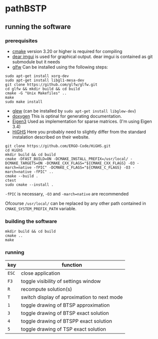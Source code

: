 # pathBSTP

## running the software

### prerequisites
- [cmake](https://cmake.org/) version 3.20 or higher is required for compiling
- [dear imgui](https://github.com/ocornut/imgui) is used for graphical output. dear imgui is contained as git submodule but it needs
- [glfw](https://www.glfw.org/) Can be installed using the following steps:
```
sudo apt-get install xorg-dev
sudo apt-get install libgl1-mesa-dev
git clone https://github.com/glfw/glfw.git
cd glfw && mkdir build && cd build
cmake -G "Unix Makefiles" ..
make
sudo make install
```
- [glew](https://github.com/nigels-com/glew) (can be installed by `sudo apt-get install libglew-dev`)
- [doxygen](https://www.doxygen.nl/) This is optinal for generating documentation.
- [Eigen3](https://eigen.tuxfamily.org/) Used as implementation for sparse matrices. (I'm using Eigen 3.4)
- [HiGHS](https://www.maths.ed.ac.uk/hall/HiGHS/#top)
Here you probably need to slightly differ from the standard instalation described on their website.
```
git clone https://github.com/ERGO-Code/HiGHS.git
cd HiGhS
mkdir build && cd build
cmake -DFAST_BUILD=ON -DCMAKE_INSTALL_PREFIX=/usr/local/ -DCMAKE_TARGETS=ON -DCMAKE_CXX_FLAGS="${CMAKE_CXX_FLAGS} -O3 -march=native -fPIC" -DCMAKE_C_FLAGS="${CMAKE_C_FLAGS} -O3 -march=native -fPIC" ..
cmake --build .
ctest
sudo cmake --install .
```
`-fPIC` is necessary, `-O3` and `-march=native` are recommended

Ofcourse `/usr/local/` can be replaced by any other path contained in `CMAKE_SYSTEM_PREFIX_PATH` variable.

### building the software
```
mkdir build && cd build
cmake ..
make
```

### running
key   | function
------|-------------
`ESC` | close application
`F3`  | toggle visibility of settings window
`R`   | recompute solution(s)
`T`   | switch display of aproximation to next mode
`1`   | toggle drawing of BTSP approximation
`3`   | toggle drawing of BTSP exact solution
`4`   | toggle drawing of BTSPP exact solution
`5`   | toggle drawing of TSP exact solution
